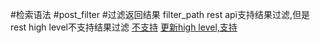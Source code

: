 #检索语法
[](https://www.elastic.co/guide/cn/elasticsearch/guide/current/query-dsl-intro.html)
#post_filter
#过滤返回结果
filter_path
[](https://www.elastic.co/guide/en/elasticsearch/reference/current/common-options.html#common-options-response-filtering)
rest api支持结果过滤,但是rest high level不支持结果过滤
[不支持](https://github.com/elastic/elasticsearch/pull/67802)
[更新high level,支持](https://github.com/swallez/elasticsearch/commit/f85dd3e2b7fd39e4342df3d212e799899061a2cc)

